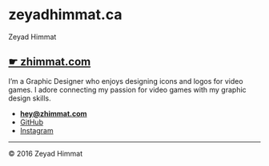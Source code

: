 # zeyadhimmat.ca
Zeyad Himmat


## [☛ zhimmat.com](https://zhimmat.com)


I’m a Graphic Designer who enjoys designing icons and logos for video games. I adore connecting my passion for video games with my graphic design skills.

- **[hey@zhimmat.com](mailto:zeyad.himmat@live.com)**
- [GitHub](https://github.com/zhimmat)
- [Instagram](https://www.instagram.com/zeeyad_/)

---

© 2016 Zeyad Himmat

